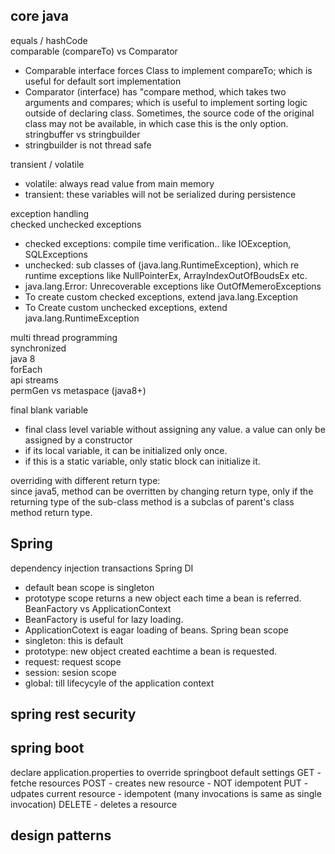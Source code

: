 ## core java
equals / hashCode  
comparable (compareTo) vs Comparator
- Comparable interface forces Class to implement compareTo; which is useful for default sort implementation
- Comparator (interface) has "compare method, which takes two arguments and compares; which is useful to implement sorting logic outside of declaring class. Sometimes, the source code of the original class may not be available, in which case this is the only option. 
stringbuffer vs stringbuilder  
- stringbuilder is not thread safe

transient / volatile  
- volatile: always read value from main memory
- transient: these variables will not be serialized during persistence  

exception handling  
checked unchecked exceptions   
- checked exceptions: compile time verification.. like IOException, SQLExceptions
- unchecked: sub classes of (java.lang.RuntimeException), which re runtime exceptions like NullPointerEx, ArrayIndexOutOfBoudsEx etc. 
- java.lang.Error: Unrecoverable exceptions like OutOfMemeroExceptions
- To create custom checked exceptions, extend java.lang.Exception
- To Create custom unchecked exceptions, extend java.lang.RuntimeException

multi thread programming  
synchronized  
java 8  
forEach  
api streams  
permGen vs metaspace (java8+)  

final blank variable  
- final class level variable without assigning any value. a value can only be assigned by a constructor  
- if its local variable, it can be initialized only once. 
- if this is a static variable, only static block can initialize it.  


overriding with different return type:  
since java5, method can be overritten by changing return type, only if the returning type of the sub-class method is a subclas of parent's class method return type.  


## Spring
dependency injection
transactions
Spring DI
- default bean scope is singleton
- prototype scope returns a new object each time a bean is referred. 
BeanFactory vs ApplicationContext
- BeanFactory is useful for lazy loading. 
- ApplicationCotext is eagar loading of beans. 
Spring bean scope
- singleton: this is default
- prototype: new object created eachtime a bean is requested.
- request: request scope
- session: sesion scope
- global: till lifecycyle of the application context
## spring rest security

## spring boot
declare application.properties to override springboot default settings
GET - fetche resources
POST - creates new resource - NOT idempotent
PUT - udpates current resource - idempotent (many invocations is same as single invocation)
DELETE - deletes a resource

## design patterns


